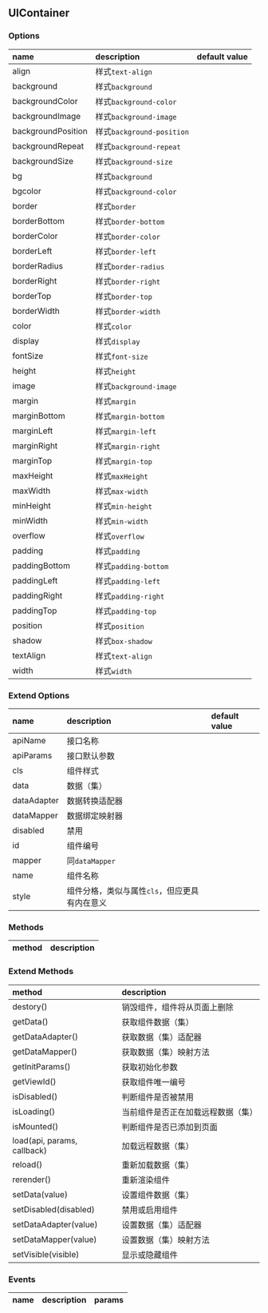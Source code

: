 ## UIContainer

### Options
| name | description | default value |
| :--- | :--- | :--- |
| align | 样式`text-align` |
| background | 样式`background` |
| backgroundColor | 样式`background-color` |
| backgroundImage | 样式`background-image` |
| backgroundPosition | 样式`background-position` |
| backgroundRepeat | 样式`background-repeat` |
| backgroundSize | 样式`background-size` |
| bg | 样式`background` |
| bgcolor | 样式`background-color` |
| border | 样式`border` |
| borderBottom | 样式`border-bottom` |
| borderColor | 样式`border-color` |
| borderLeft | 样式`border-left` |
| borderRadius | 样式`border-radius` |
| borderRight | 样式`border-right` |
| borderTop | 样式`border-top` |
| borderWidth | 样式`border-width` |
| color | 样式`color` |
| display | 样式`display` |
| fontSize | 样式`font-size` |
| height | 样式`height` |
| image | 样式`background-image` |
| margin | 样式`margin` |
| marginBottom | 样式`margin-bottom` |
| marginLeft | 样式`margin-left` |
| marginRight | 样式`margin-right` |
| marginTop | 样式`margin-top` |
| maxHeight | 样式`maxHeight` |
| maxWidth | 样式`max-width` |
| minHeight | 样式`min-height` |
| minWidth | 样式`min-width` |
| overflow | 样式`overflow` |
| padding | 样式`padding` |
| paddingBottom | 样式`padding-bottom` |
| paddingLeft | 样式`padding-left` |
| paddingRight | 样式`padding-right` |
| paddingTop | 样式`padding-top` |
| position | 样式`position` |
| shadow | 样式`box-shadow` |
| textAlign | 样式`text-align` |
| width | 样式`width` |


### Extend Options
| name | description | default value |
| :--- | :--- | :--- |
| apiName | 接口名称 |
| apiParams | 接口默认参数 |
| cls | 组件样式 |
| data | 数据（集） |
| dataAdapter | 数据转换适配器 |
| dataMapper | 数据绑定映射器 |
| disabled | 禁用 |
| id | 组件编号 |
| mapper | 同`dataMapper` |
| name | 组件名称 |
| style | 组件分格，类似与属性`cls`，但应更具有内在意义 |

### Methods
| method | description |
| :--- | :--- |

### Extend Methods
| method | description |
| :--- | :--- |
| destory() | 销毁组件，组件将从页面上删除 |
| getData() | 获取组件数据（集） |
| getDataAdapter() | 获取数据（集）适配器 |
| getDataMapper() | 获取数据（集）映射方法 |
| getInitParams() | 获取初始化参数 |
| getViewId() | 获取组件唯一编号 |
| isDisabled() | 判断组件是否被禁用 |
| isLoading() | 当前组件是否正在加载远程数据（集） |
| isMounted() | 判断组件是否已添加到页面 |
| load(api, params, callback) | 加载远程数据（集） |
| reload() | 重新加载数据（集） |
| rerender() | 重新渲染组件 |
| setData(value) | 设置组件数据（集） |
| setDisabled(disabled) | 禁用或启用组件 |
| setDataAdapter(value) | 设置数据（集）适配器 |
| setDataMapper(value) | 设置数据（集）映射方法 |
| setVisible(visible) | 显示或隐藏组件 |

### Events
| name | description | params |
| :--- | :--- | :--- |